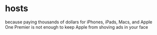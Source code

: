 # hosts
because paying thousands of dollars for iPhones, iPads, Macs, and Apple One Premier is not enough to keep Apple from shoving ads in your face
